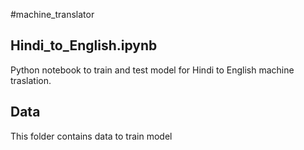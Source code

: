 #machine_translator

## Hindi_to_English.ipynb
Python notebook to train and test model for Hindi to English machine traslation.

## Data
This folder contains data to train model
